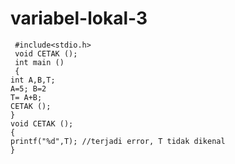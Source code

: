 # variabel-lokal-3

     #include<stdio.h>
     void CETAK ();
     int main ()
     {
    int A,B,T;
    A=5; B=2
    T= A+B;
    CETAK ();
    }
    void CETAK ();
    {
    printf("%d",T); //terjadi error, T tidak dikenal
    }
